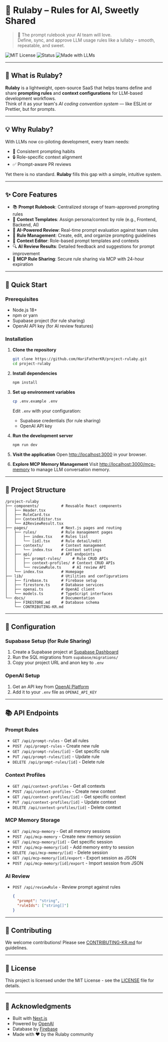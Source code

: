 # 🍓 Rulaby – Rules for AI, Sweetly Shared

> 🍇 The prompt rulebook your AI team will love.  
> Define, sync, and approve LLM usage rules like a lullaby – smooth, repeatable, and sweet.

![MIT License](https://img.shields.io/badge/license-MIT-green) ![Status](https://img.shields.io/badge/status-MVP-orange) ![Made with LLMs](https://img.shields.io/badge/powered%20by-LLM-blue)

---

## 🎯 What is Rulaby?

**Rulaby** is a lightweight, open-source SaaS that helps teams define and share **prompting rules** and **context configurations** for LLM-based development workflows.  
Think of it as your team's _AI coding convention system_ — like ESLint or Prettier, but for prompts.

---

## 💡 Why Rulaby?

With LLMs now co-piloting development, every team needs:
- 🤖 Consistent prompting habits  
- 🔒 Role-specific context alignment  
- ✅ Prompt-aware PR reviews  

Yet there is no standard. **Rulaby** fills this gap with a simple, intuitive system.

---

## ✨ Core Features

- 📚 **Prompt Rulebook**: Centralized storage of team-approved prompting rules
- 🧠 **Context Templates**: Assign persona/context by role (e.g., Frontend, Backend, AI)
- 🤖 **AI-Powered Review**: Real-time prompt evaluation against team rules
- 📝 **Rule Management**: Create, edit, and organize prompting guidelines
- 🎯 **Context Editor**: Role-based prompt templates and contexts
- 🔍 **AI Review Results**: Detailed feedback and suggestions for prompt improvement
- 💾 **MCP Rule Sharing**: Secure rule sharing via MCP with 24-hour expiration

---

## 🚀 Quick Start

### Prerequisites

- Node.js 18+ 
- npm or yarn
- Supabase project (for rule sharing)
- OpenAI API key (for AI review features)

### Installation

1. **Clone the repository**
   ```bash
   git clone https://github.com/HariFatherKR/project-rulaby.git
   cd project-rulaby
   ```

2. **Install dependencies**
   ```bash
   npm install
   ```

3. **Set up environment variables**
   ```bash
   cp .env.example .env
   ```
   Edit `.env` with your configuration:
   - Supabase credentials (for rule sharing)
   - OpenAI API key

4. **Run the development server**
   ```bash
   npm run dev
   ```

5. **Visit the application**
   Open [http://localhost:3000](http://localhost:3000) in your browser.

6. **Explore MCP Memory Management**
   Visit [http://localhost:3000/mcp-memory](http://localhost:3000/mcp-memory) to manage LLM conversation memory.

---

## 📁 Project Structure

```
/project-rulaby
├── components/          # Reusable React components
│   ├── Header.tsx
│   ├── RuleCard.tsx
│   ├── ContextEditor.tsx
│   └── AIReviewResult.tsx
├── pages/               # Next.js pages and routing
│   ├── rules/           # Rule management pages
│   │   ├── index.tsx    # Rules list
│   │   └── [id].tsx     # Rule detail/edit
│   ├── contexts/        # Context management
│   │   └── index.tsx    # Context settings
│   ├── api/             # API endpoints
│   │   ├── prompt-rules/     # Rule CRUD APIs
│   │   ├── context-profiles/ # Context CRUD APIs
│   │   └── reviewRule.ts     # AI review API
│   └── index.tsx        # Homepage
├── lib/                 # Utilities and configurations
│   ├── firebase.ts      # Firebase setup
│   ├── firestore.ts     # Database services
│   ├── openai.ts        # OpenAI client
│   └── models.ts        # TypeScript interfaces
└── docs/                # Documentation
    ├── FIRESTORE.md     # Database schema
    └── CONTRIBUTING-KR.md
```

---

## 🔧 Configuration

### Supabase Setup (for Rule Sharing)

1. Create a Supabase project at [Supabase Dashboard](https://supabase.com)
2. Run the SQL migrations from `supabase/migrations/`
3. Copy your project URL and anon key to `.env`

### OpenAI Setup

1. Get an API key from [OpenAI Platform](https://platform.openai.com/api-keys)
2. Add it to your `.env` file as `OPENAI_API_KEY`

---

## 📚 API Endpoints

### Prompt Rules
- `GET /api/prompt-rules` - Get all rules
- `POST /api/prompt-rules` - Create new rule
- `GET /api/prompt-rules/[id]` - Get specific rule
- `PUT /api/prompt-rules/[id]` - Update rule
- `DELETE /api/prompt-rules/[id]` - Delete rule

### Context Profiles
- `GET /api/context-profiles` - Get all contexts
- `POST /api/context-profiles` - Create new context
- `GET /api/context-profiles/[id]` - Get specific context
- `PUT /api/context-profiles/[id]` - Update context
- `DELETE /api/context-profiles/[id]` - Delete context

### MCP Memory Storage
- `GET /api/mcp-memory` - Get all memory sessions
- `POST /api/mcp-memory` - Create new memory session
- `GET /api/mcp-memory/[id]` - Get specific session
- `POST /api/mcp-memory/[id]` - Add memory entry to session
- `DELETE /api/mcp-memory/[id]` - Delete session
- `GET /api/mcp-memory/[id]/export` - Export session as JSON
- `POST /api/mcp-memory/[id]/export` - Import session from JSON

### AI Review
- `POST /api/reviewRule` - Review prompt against rules
  ```json
  {
    "prompt": "string",
    "ruleIds": ["string[]"]
  }
  ```

---

## 🤝 Contributing

We welcome contributions! Please see [CONTRIBUTING-KR.md](docs/CONTRIBUTING-KR.md) for guidelines.

---

## 📄 License

This project is licensed under the MIT License - see the [LICENSE](LICENSE) file for details.

---

## 🙏 Acknowledgments

- Built with [Next.js](https://nextjs.org/)
- Powered by [OpenAI](https://openai.com/)
- Database by [Firebase](https://firebase.google.com/)
- Made with ❤️ by the Rulaby community
